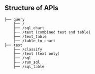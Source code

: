## Structure of APIs


    ├── query
        ├── /
        ├── /sql_chart
        ├── /text (combined text and table)
        ├── /text_table
        ├── /table_to_chart
    ├── test
        ├── /classify
        ├── /text (text only)
        ├── /sql
        ├── /run_sql
        ├── /sql_table
